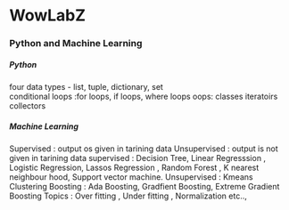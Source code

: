 # WowLabZ
### Python and Machine Learning
##### Python
four data types - list, tuple, dictionary, set <br>
conditional loops :for loops, if loops, where loops
oops: classes
iteratoirs 
collectors 

##### Machine Learning
Supervised : output os given  in tarining data
Unsupervised : output is not given in tarining data
supervised : Decision Tree, Linear Regresssion , Logistic Regression, Lassos Regression , Random Forest , K nearest neighbour hood, Support vector machine.
Unsupervised : Kmeans Clustering
 Boosting :  Ada Boosting, Gradfient Boosting, Extreme Gradient Boosting
 Topics : Over fitting , Under fitting , Normalization etc..,
